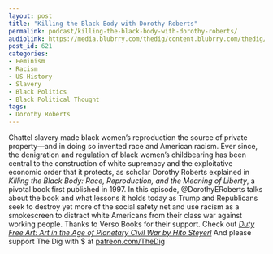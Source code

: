 ```yaml
---
layout: post
title: "Killing the Black Body with Dorothy Roberts"
permalink: podcast/killing-the-black-body-with-dorothy-roberts/
audiolink: https://media.blubrry.com/thedig/content.blubrry.com/thedig/The_Dig_-_EP_79_-_Roberts.mp3
post_id: 621
categories: 
- Feminism
- Racism
- US History
- Slavery
- Black Politics
- Black Political Thought
tags: 
- Dorothy Roberts
---
```


Chattel slavery made black women’s reproduction the source of private property—and in doing so invented race and American racism. Ever since, the denigration and regulation of black women’s childbearing has been central to the construction of white supremacy and the exploitative economic order that it protects, as scholar Dorothy Roberts explained in *Killing the Black Body: Race, Reproduction, and the Meaning of Liberty*, a pivotal book first published in 1997. In this episode, @DorothyERoberts talks about the book and what lessons it holds today as Trump and Republicans seek to destroy yet more of the social safety net and use racism as a smokescreen to distract white Americans from their class war against working people. Thanks to Verso Books for their support. Check out *[Duty Free Art: Art in the Age of Planetary Civil War by Hito Steyerl](versobooks.com/books/2553-duty-free-art)* And please support The Dig with $ at [patreon.com/TheDig](http://www.patreon.com/TheDig) 
